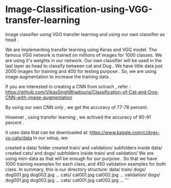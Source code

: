 # Image-Classification-using-VGG-transfer-learning
Image classifier using VGG transfer learning and using our own classifier as head .


We are implementing transfer learning using Keras  and VGG model.
The famous VGG  network is  trained on millions of images for 1000 classes. 
We are using it's weights in our network.
Our own classifier will be used in the last layer as head to classify between cat and Dog .
We have little data just 2000 images for training and 400 for testing purpose .
So, we are using image augmentation to increase the training data .

If you are interested in creating a CNN from sctrach ,
refer : https://github.com/VikasSinghBhadouria/Classification-of-Cat-and-Dog-CNN-with-image-augmentation

 By using our own CNN  only , we get the accuracy of 77-78 percent.
 
 However , using transfer learning , we achived the accuracy of 90-91 percent .
 
 

It uses data that can be downloaded at: https://www.kaggle.com/c/dogs-vs-cats/data In our setup, we:

created a data/ folder
created train/ and validation/ subfolders inside data/
created cats/ and dogs/ subfolders inside train/ and validation/ We are using mini-data as that will be enough for our purpose . So that we have 1000 training examples for each class, and 450 validation examples for both class. In summary, this is our directory structure:
data/
    train/
        dogs/
            dog001.jpg
            dog002.jpg
            ...
        cats/
            cat001.jpg
            cat002.jpg
            ...
    validation/
        dogs/
            dog001.jpg
            dog002.jpg
            ...
        cats/
            cat001.jpg
            cat002.jpg
            ...
'''

